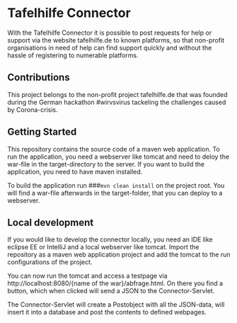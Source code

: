 # Tafelhilfe Connector
With the Tafelhilfe Connector it is possible to post requests for help or support via the website tafelhilfe.de to known platforms, so that non-profit organisations in need of help can find support quickly and without the hassle of registering to numerable platforms.

## Contributions
This project belongs to the non-profit project tafelhilfe.de that was founded during the German hackathon #wirvsvirus tackeling the challenges caused by Corona-crisis.


## Getting Started

This repository contains the source code of a maven web application. To run the application, you need a webserver like tomcat and need to deloy the war-file in the target-directory to the server. If you want to build the application, you need to have maven installed.

To build the application run 
###`mvn clean install` 
on the project root. You will find a war-file afterwards in the target-folder, that you can deploy to a webserver.

## Local development

If you would like to develop the connector locally, you need an IDE like eclipse EE or IntelliJ and a local webserver like tomcat. 
Import the repository as a maven web application project and add the tomcat to the run configurations of the project. 

You can now run the tomcat and access a testpage via http://localhost:8080/{name of the war}/abfrage.html. 
On there you find a button, which when clicked will send a JSON to the Connector-Servlet.

The Connector-Servlet will create a Postobject with all the JSON-data, will insert it into a database and post the contents to defined webpages. 
